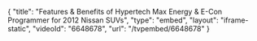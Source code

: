 {
    "title": "Features & Benefits of Hypertech Max Energy & E-Con Programmer for 2012 Nissan SUVs",
    "type": "embed",
    "layout": "iframe-static",
    "videoId": "6648678",
    "url": "\/tvpembed\/6648678"
}